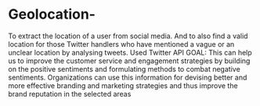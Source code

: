 # Geolocation-
To extract the location of a user from social media. And to also find a valid location for those Twitter handlers who have mentioned a vague or an unclear location by analysing tweets.
Used Twitter API
GOAL: This can help us to improve the customer service and engagement strategies by building on the positive sentiments and formulating methods to combat negative sentiments. Organizations can use this information for devising better and more effective branding and marketing strategies and thus improve the brand reputation in the selected areas
